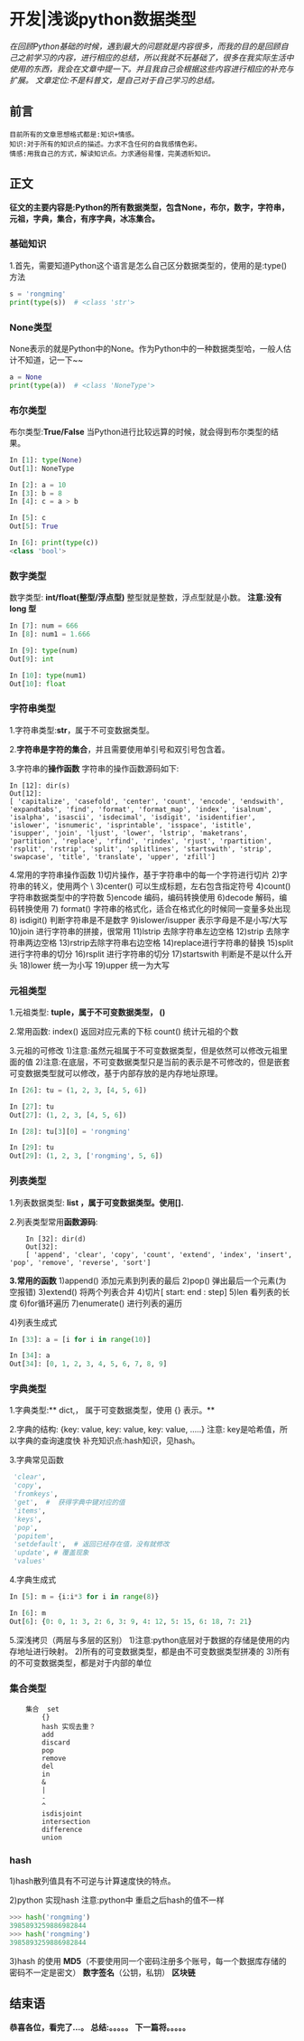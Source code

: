 # 开发|浅谈python数据类型
*在回顾Python基础的时候，遇到最大的问题就是内容很多，而我的目的是回顾自己之前学习的内容，进行相应的总结，所以我就不玩基础了，很多在我实际生活中使用的东西，我会在文章中提一下。并且我自己会根据这些内容进行相应的补充与扩展。*
*文章定位:不是科普文，是自己对于自己学习的总结。*

## 前言
    目前所有的文章思想格式都是:知识+情感。
    知识:对于所有的知识点的描述。力求不含任何的自我感情色彩。
    情感:用我自己的方式，解读知识点。力求通俗易懂，完美透析知识。

## 正文
**征文的主要内容是:Python的所有数据类型，包含None，布尔，数字，字符串，元祖，字典，集合，有序字典，冰冻集合。**

### 基础知识
1.首先，需要知道Python这个语言是怎么自己区分数据类型的，使用的是:type() 方法
```python
s = 'rongming'
print(type(s))  # <class 'str'>
```

###   None类型
None表示的就是Python中的None。作为Python中的一种数据类型哈，一般人估计不知道，记一下~~
```python
a = None
print(type(a))  # <class 'NoneType'>
```

### 布尔类型 
布尔类型:**True/False**
当Python进行比较远算的时候，就会得到布尔类型的结果。
```python
In [1]: type(None)
Out[1]: NoneType

In [2]: a = 10
In [3]: b = 8
In [4]: c = a > b

In [5]: c
Out[5]: True

In [6]: print(type(c))
<class 'bool'>
```


### 数字类型
数字类型: **int/float(整型/浮点型)**
整型就是整数，浮点型就是小数。
**注意:没有long 型**
```python
In [7]: num = 666
In [8]: num1 = 1.666

In [9]: type(num)
Out[9]: int

In [10]: type(num1)
Out[10]: float
```


### 字符串类型
1.字符串类型:**str**，属于不可变数据类型。

2.**字符串是字符的集合**，并且需要使用单引号和双引号包含着。

3.字符串的**操作函数**
字符串的操作函数源码如下:
```
In [12]: dir(s)
Out[12]:
[ 'capitalize', 'casefold', 'center', 'count', 'encode', 'endswith', 'expandtabs', 'find', 'format', 'format_map', 'index', 'isalnum', 'isalpha', 'isascii', 'isdecimal', 'isdigit', 'isidentifier', 'islower', 'isnumeric', 'isprintable', 'isspace', 'istitle', 'isupper', 'join', 'ljust', 'lower', 'lstrip', 'maketrans', 'partition', 'replace', 'rfind', 'rindex', 'rjust', 'rpartition', 'rsplit', 'rstrip', 'split', 'splitlines', 'startswith', 'strip', 'swapcase', 'title', 'translate', 'upper', 'zfill']
```
4.常用的字符串操作函数
1)切片操作，基于字符串中的每一个字符进行切片
2)字符串的转义，使用两个 \\
3)center() 可以生成标题，左右包含指定符号
4)count() 字符串数据类型中的字符数
5)encode 编码，编码转换使用
6)decode 解码，编码转换使用
7) format() 字符串的格式化，适合在格式化的时候同一变量多处出现
8) isdigit() 判断字符串是不是数字
9)islower/isupper 表示字母是不是小写/大写
10)join 进行字符串的拼接，很常用
11)lstrip 去除字符串左边空格
12)strip 去除字符串两边空格
13)rstrip去除字符串右边空格
14)replace进行字符串的替换
15)split 进行字符串的切分
16)rsplit  进行字符串的切分
17)startswith 判断是不是以什么开头
18)lower 统一为小写
19)upper 统一为大写





            

### 元祖类型
1.元祖类型: **tuple，属于不可变数据类型， ()**

2.常用函数:
index() 返回对应元素的下标 
count() 统计元祖的个数

3.元祖的可修改
1)注意:虽然元祖属于不可变数据类型，但是依然可以修改元祖里面的值
2)注意:在底层，不可变数据类型只是当前的表示是不可修改的，但是嵌套可变数据类型就可以修改，基于内部存放的是内存地址原理。
```python
In [26]: tu = (1, 2, 3, [4, 5, 6])

In [27]: tu
Out[27]: (1, 2, 3, [4, 5, 6])

In [28]: tu[3][0] = 'rongming'

In [29]: tu
Out[29]: (1, 2, 3, ['rongming', 5, 6])
```



### 列表类型
1.列表数据类型: **list ，属于可变数据类型。使用[].**

2.列表类型常用**函数源码**:

        In [32]: dir(d)
        Out[32]:
        [ 'append', 'clear', 'copy', 'count', 'extend', 'index', 'insert', 'pop', 'remove', 'reverse', 'sort']

**3.常用的函数**
1)append() 添加元素到列表的最后
2)pop() 弹出最后一个元素(为空报错)
3)extend() 将两个列表合并
4)切片[ start: end : step]
5)len 看列表的长度
6)for循环遍历
7)enumerate() 进行列表的遍历
            
4)列表生成式
```python
In [33]: a = [i for i in range(10)]

In [34]: a
Out[34]: [0, 1, 2, 3, 4, 5, 6, 7, 8, 9]
```

            

### 字典类型
1.字典类型:** dict,， 属于可变数据类型，使用 {} 表示。**

2.字典的结构: {key: value, key: value, key: value, .....}
注意: key是哈希值，所以字典的查询速度快
补充知识点:hash知识，见hash。

3.字典常见函数
```python
 'clear',
 'copy',
 'fromkeys',
 'get',  #  获得字典中键对应的值
 'items',
 'keys',
 'pop',
 'popitem',
 'setdefault',  # 返回已经存在值，没有就修改
 'update', # 覆盖现象 
 'values'
```

4.字典生成式
```python
In [5]: m = {i:i*3 for i in range(8)}

In [6]: m
Out[6]: {0: 0, 1: 3, 2: 6, 3: 9, 4: 12, 5: 15, 6: 18, 7: 21}
```


5.深浅拷贝（两层与多层的区别）
1)注意:python底层对于数据的存储是使用的内存地址进行映射。
2)所有的可变数据类型，都是由不可变数据类型拼凑的
3)所有的不可变数据类型，都是对于内部的单位


### 集合类型
        集合  set
            {}
            hash 实现去重？
            add
            discard
            pop
            remove
            del
            in
            &
            |
            -
            ^
            isdisjoint
            intersection
            difference
            union  


### hash
1)hash散列值具有不可逆与计算速度快的特点。

2)python 实现hash
注意:python中 重启之后hash的值不一样
```python
>>> hash('rongming')
3985893259886982844
>>> hash('rongming')
3985893259886982844
```

3)hash 的使用
**MD5**（不要使用同一个密码注册多个账号，每一个数据库存储的密码不一定是密文）
**数字签名**（公钥，私钥）
**区块链**



## 结束语
 **恭喜各位，看完了...。**
**总结:。。。。。**
**下一篇将。。。。。**








